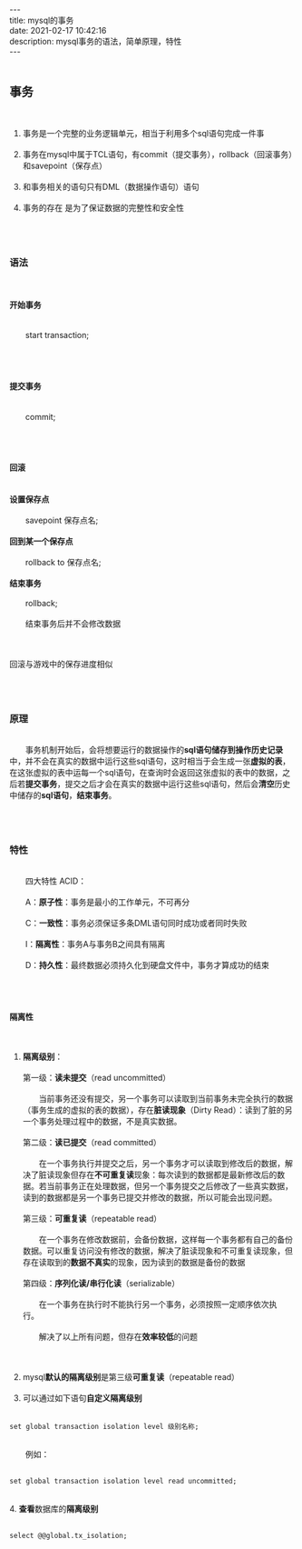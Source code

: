 ---&emsp;  
title: mysql的事务&emsp;  
date: 2021-02-17 10:42:16&emsp;  
description: mysql事务的语法，简单原理，特性&emsp;  
---&emsp;  
&emsp;  
## 事务&emsp;  
&emsp;  
1. 事务是一个完整的业务逻辑单元，相当于利用多个sql语句完成一件事&emsp;  
&emsp;  
2. 事务在mysql中属于TCL语句，有commit（提交事务），rollback（回滚事务）和savepoint（保存点）&emsp;  
&emsp;  
3. 和事务相关的语句只有DML（数据操作语句）语句&emsp;  
&emsp;  
4. 事务的存在 是为了保证数据的完整性和安全性&emsp;  
&emsp;  
&emsp;&emsp;&emsp;  
&emsp;  
### 语法&emsp;  
&emsp;  
#### 开始事务&emsp;  
&emsp;  
&emsp;&emsp;start transaction;&emsp;  
&emsp;  
&emsp;&emsp;&emsp;  
&emsp;  
#### 提交事务&emsp;  
&emsp;  
&emsp;&emsp;commit;&emsp;  
&emsp;  
&emsp;&emsp;&emsp;  
&emsp;  
#### 回滚&emsp;  
&emsp;  
**设置保存点**&emsp;  
&emsp;  
&emsp;&emsp;savepoint 保存点名; &emsp;  
&emsp;  
**回到某一个保存点**&emsp;  
&emsp;  
&emsp;&emsp;rollback to 保存点名;&emsp;  
&emsp;  
**结束事务**&emsp;  
&emsp;  
&emsp;&emsp;rollback;&emsp;  
&emsp;  
&emsp;&emsp;结束事务后并不会修改数据&emsp;  
&emsp;  
&emsp;&emsp;&emsp;  
&emsp;  
回滚与游戏中的保存进度相似&emsp;  
&emsp;  
&emsp;&emsp;&emsp;  
&emsp;  
### 原理&emsp;  
&emsp;  
&emsp;&emsp;事务机制开始后，会将想要运行的数据操作的**sql语句储存到操作历史记录**中，并不会在真实的数据中运行这些sql语句，这时相当于会生成一张**虚拟的表**，在这张虚拟的表中运每一个sql语句，在查询时会返回这张虚拟的表中的数据，之后若**提交事务**，提交之后才会在真实的数据中运行这些sql语句，然后会**清空**历史中储存的**sql语句**，**结束事务**。&emsp;  
&emsp;  
&emsp;&emsp;&emsp;  
&emsp;  
### 特性&emsp;  
&emsp;  
&emsp;&emsp;四大特性 ACID：&emsp;  
&emsp;  
&emsp;&emsp;A：**原子性**：事务是最小的工作单元，不可再分&emsp;  
&emsp;  
&emsp;&emsp;C：**一致性**：事务必须保证多条DML语句同时成功或者同时失败&emsp;  
&emsp;  
&emsp;&emsp;I：**隔离性**：事务A与事务B之间具有隔离&emsp;  
&emsp;  
&emsp;&emsp;D：**持久性**：最终数据必须持久化到硬盘文件中，事务才算成功的结束&emsp;  
&emsp;  
&emsp;&emsp;&emsp;  
&emsp;  
#### 隔离性&emsp;  
&emsp;  
1. **隔离级别**：&emsp;  
&emsp;  
   第一级：**读未提交**（read uncommitted）&emsp;  
&emsp;  
   &emsp;&emsp;当前事务还没有提交，另一个事务可以读取到当前事务未完全执行的数据（事务生成的虚拟的表的数据），存在**脏读现象**（Dirty Read）：读到了脏的另一个事务处理过程中的数据，不是真实数据。&emsp;  
&emsp;  
   第二级：**读已提交**（read committed）&emsp;  
&emsp;  
   &emsp;&emsp;在一个事务执行并提交之后，另一个事务才可以读取到修改后的数据，解决了脏读现象但存在**不可重复读**现象：每次读到的数据都是最新修改后的数据。若当前事务正在处理数据，但另一个事务提交之后修改了一些真实数据，读到的数据都是另一个事务已提交并修改的数据，所以可能会出现问题。&emsp;  
&emsp;  
   第三级：**可重复读**（repeatable read）&emsp;  
&emsp;  
   &emsp;&emsp;在一个事务在修改数据前，会备份数据，这样每一个事务都有自己的备份数据。可以重复访问没有修改的数据，解决了脏读现象和不可重复读现象，但存在读取到的**数据不真实**的现象，因为读到的数据是备份的数据&emsp;  
&emsp;  
   第四级：**序列化读/串行化读**（serializable）&emsp;  
&emsp;  
   &emsp;&emsp;在一个事务在执行时不能执行另一个事务，必须按照一定顺序依次执行。&emsp;  
&emsp;  
   &emsp;&emsp;解决了以上所有问题，但存在**效率较低**的问题&emsp;  
&emsp;  
&emsp;&emsp;&emsp;  
&emsp;  
2. mysql**默认的隔离级别**是第三级**可重复读**（repeatable read）&emsp;  
&emsp;  
3. 可以通过如下语句**自定义隔离级别**&emsp;  
&emsp;  
```mysql
set global transaction isolation level 级别名称;
```
&emsp;  
&emsp;&emsp;例如：&emsp;  
&emsp;  
```mysql
set global transaction isolation level read uncommitted;
```
&emsp;  
4. **查看**数据库的**隔离级别**&emsp;  
&emsp;  
```mysql
select @@global.tx_isolation;
```
&emsp;  
&emsp;  
